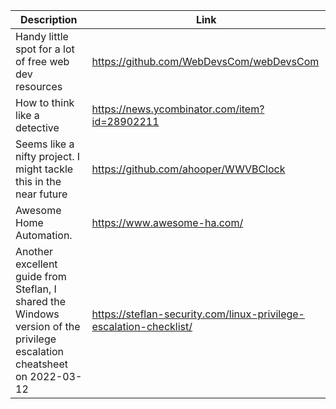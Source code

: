 Description | Link
------------ | ------------
Handy little spot for a lot of free web dev resources | https://github.com/WebDevsCom/webDevsCom
How to think like a detective | https://news.ycombinator.com/item?id=28902211
Seems like a nifty project. I might tackle this in the near future | https://github.com/ahooper/WWVBClock
Awesome Home Automation. | https://www.awesome-ha.com/
Another excellent guide from Steflan, I shared the Windows version of the privilege escalation cheatsheet on 2022-03-12| https://steflan-security.com/linux-privilege-escalation-checklist/
